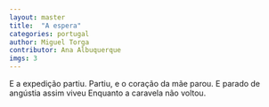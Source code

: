 ```yaml
---
layout: master
title:  "A espera"
categories: portugal
author: Miguel Torga
contributor: Ana Albuquerque
imgs: 3
---
```


E a expedição partiu.
Partiu, e o coração da mãe parou.
E parado de angústia assim viveu
Enquanto a caravela não voltou.
